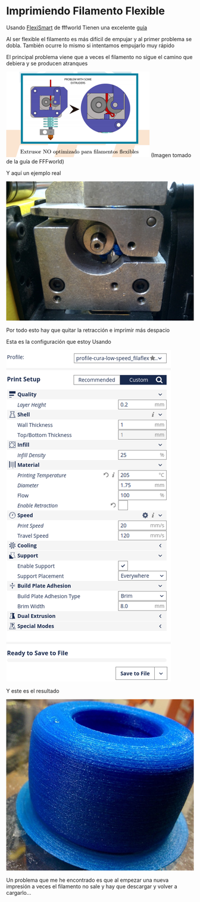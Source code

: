 # Imprimiendo Filamento Flexible

Usando [FlexiSmart](http://www.fffworld.com/flexismart/) de fffworld
Tienen una excelente [guía](https://dl.dropboxusercontent.com/u/36943089/fffworld/ES_FlexiSMART_Guide.pdf)

Al ser flexible el filamento es más difícil de empujar y al primer problema se dobla. También ocurre lo mismo si intentamos empujarlo muy rápido

El principal problema viene que a veces el filamento no sigue el camino que debiera y se producen atranques

![Atranques.png](./images/Atranques.png)
(Imagen tomado de la guía de FFFworld)

Y aquí un ejemplo real

![Atranque.jpg](./images/Atranque.jpg)

Por todo esto hay que quitar la retracción e imprimir más despacio

Esta es la configuración que estoy Usando

![ConfiguracionCura.png](./images/ConfiguracionCura.png)

Y este es el resultado

![resultado](./images/RuedaImpresa.jpg)

Un problema que me he encontrado es que al empezar una nueva impresión a veces el filamento no sale y hay que descargar y volver a cargarlo...
